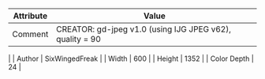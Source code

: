 # 
| Attribute | Value |
| ---  | ---     |
| Comment | CREATOR: gd-jpeg v1.0 (using IJG JPEG v62), quality = 90
 |
| Author | SixWingedFreak |
| Width | 600 |
| Height | 1352 |
| Color Depth | 24 |

